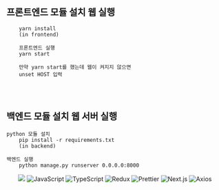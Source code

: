 
## 프론트엔드 모듈 설치 웹 실행
```
    yarn install
    (in frontend)
    
    프론트엔드 실행
    yarn start

    만약 yarn start를 했는데 웹이 켜지지 않으면
    unset HOST 입력
    
```
<br />

## 백엔드 모듈 설치 웹 서버 실행
```
python 모듈 설치
    pip install -r requirements.txt
    (in backend)

백엔드 실행
    python manage.py runserver 0.0.0.0:8000
```    

<center>
<div style={display : flex}>
<img src="https://img.shields.io/badge/React-3776AB?style=for-the-badge&logo=React&logoColor=white">
<img alt="JavaScript" src="https://img.shields.io/badge/JavaScript-F7DF1E?style=for-the-badge&logo=JavaScript&logoColor=black">
<img alt="TypeScript" src="https://img.shields.io/badge/TypeScript-3178C6?style=for-the-badge&logo=TypeScript&logoColor=white">
<img alt="Redux" src="https://img.shields.io/badge/Redux-764ABC?style=for-the-badge&logo=Redux&logoColor=white">
<img alt="Prettier" src="https://img.shields.io/badge/Prettier-F7B93E?style=for-the-badge&logo=Prettier&logoColor=white">
<img alt="Next.js" src="https://img.shields.io/badge/Next.js-000000?style=for-the-badge&logo=Next.js&logoColor=white">
<img alt="Axios" src="https://img.shields.io/badge/Axios-5A29E4?style=for-the-badge&logo=Axios&logoColor=white">
</div>
</center>
